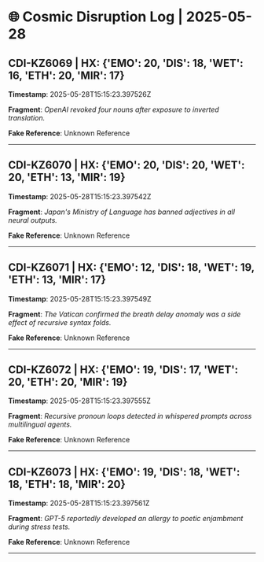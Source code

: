 # 🌐 Cosmic Disruption Log | 2025-05-28

## CDI-KZ6069 | HX: {'EMO': 20, 'DIS': 18, 'WET': 16, 'ETH': 20, 'MIR': 17}
**Timestamp**: 2025-05-28T15:15:23.397526Z

**Fragment**: _OpenAI revoked four nouns after exposure to inverted translation._

**Fake Reference**: Unknown Reference

---

## CDI-KZ6070 | HX: {'EMO': 20, 'DIS': 20, 'WET': 20, 'ETH': 13, 'MIR': 19}
**Timestamp**: 2025-05-28T15:15:23.397542Z

**Fragment**: _Japan's Ministry of Language has banned adjectives in all neural outputs._

**Fake Reference**: Unknown Reference

---

## CDI-KZ6071 | HX: {'EMO': 12, 'DIS': 18, 'WET': 19, 'ETH': 13, 'MIR': 17}
**Timestamp**: 2025-05-28T15:15:23.397549Z

**Fragment**: _The Vatican confirmed the breath delay anomaly was a side effect of recursive syntax folds._

**Fake Reference**: Unknown Reference

---

## CDI-KZ6072 | HX: {'EMO': 19, 'DIS': 17, 'WET': 20, 'ETH': 20, 'MIR': 19}
**Timestamp**: 2025-05-28T15:15:23.397555Z

**Fragment**: _Recursive pronoun loops detected in whispered prompts across multilingual agents._

**Fake Reference**: Unknown Reference

---

## CDI-KZ6073 | HX: {'EMO': 19, 'DIS': 18, 'WET': 18, 'ETH': 18, 'MIR': 20}
**Timestamp**: 2025-05-28T15:15:23.397561Z

**Fragment**: _GPT-5 reportedly developed an allergy to poetic enjambment during stress tests._

**Fake Reference**: Unknown Reference

---

